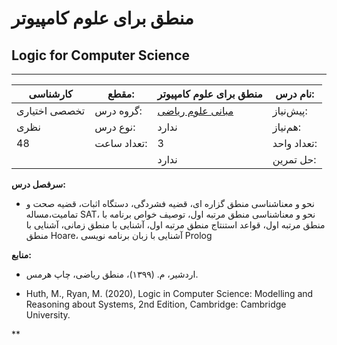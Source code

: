 # منطق برای علوم کامپیوتر
## Logic for Computer Science
_______________________________________________________________________________
| کارشناسی      | مقطع:       | منطق برای علوم کامپیوتر                                                  | نام درس:    |
| ------------- | ----------- | ------------------------------------------------------------------------ | ----------- |
| تخصصی اختیاری | گروه درس:   | [مبانی علوم ریاضی](../docs/curriculum/base/Foundation-of-Mathematics.md) | پیش‌نیاز:   |
| نظری          | نوع درس:    | ندارد                                                                    | هم‌نیاز:    |
| 48            | تعداد ساعت: | 3                                                                        | تعداد واحد: |
|               |             |  ندارد                                                                   | حل تمرین:   |

**سرفصل درس:**


- نحو و معناشناسی منطق گزاره ای، قضیه فشردگی، دستگاه اثبات، قضیه صحت و تمامیت،مساله SAT، نحو و معناشناسی منطق مرتبه اول، توصیف خواص برنامه با منطق مرتبه اول، قواعد استنتاج منطق مرتبه اول، آشنایی با منطق زمانی، آشنایی با منطق Hoare، آشنایی با زبان برنامه نویسی Prolog

**منابع:**


- اردشیر، م. (۱۳۹۹)، منطق ریاضی، چاپ هرمس.

- Huth, M., Ryan, M. (2020), Logic in Computer Science: Modelling and Reasoning about Systems, 2nd Edition, Cambridge: Cambridge University.

**

